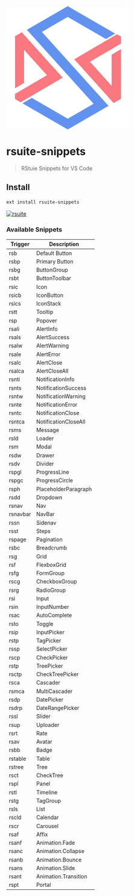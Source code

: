 [![rsuite](./images/logo.png)](https://rsuite.github.io/)

# rsuite-snippets

> RStuie Snippets for VS Code

## Install

```sh
ext install rsuite-snippets
```

[![rsuite](./images/preview.gif)](###)



### Available Snippets

| Trigger  | Description          |
| -------- | -------------------- |
| rsb      | Default Button       |
| rsbp     | Primary Button       |
| rsbg     | ButtonGroup          |
| rsbt     | ButtonToolbar        |
| rsic     | Icon                 |
| rsicb    | IconButton           |
| rsics    | IconStack            |
| rstt     | Tooltip              |
| rsp      | Popover              |
| rsali    | AlertInfo            |
| rsals    | AlertSuccess         |
| rsalw    | AlertWarning         |
| rsale    | AlertError           |
| rsalc    | AlertClose           |
| rsalca   | AlertCloseAll        |
| rsnti    | NotificationInfo     |
| rsnts    | NotificationSuccess  |
| rsntw    | NotificationWarning  |
| rsnte    | NotificationError    |
| rsntc    | NotificationClose    |
| rsntca   | NotificationCloseAll |
| rsms     | Message              |
| rsld     | Loader               |
| rsm      | Modal                |
| rsdw     | Drawer               |
| rsdv     | Divider              |
| rspgl    | ProgressLine         |
| rspgc    | ProgressCircle       |
| rsph     | PlaceholderParagraph |
| rsdd     | Dropdown             |
| rsnav    | Nav                  |
| rsnavbar | NavBar               |
| rssn     | Sidenav              |
| rsst     | Steps                |
| rspage   | Pagination           |
| rsbc     | Breadcrumb           |
| rsg      | Grid                 |
| rsf      | FlexboxGrid          |
| rsfg     | FormGroup            |
| rscg     | CheckboxGroup        |
| rsrg     | RadioGroup           |
| rsi      | Input                |
| rsin     | InputNumber          |
| rsac     | AutoComplete         |
| rsto     | Toggle               |
| rsip     | InputPicker          |
| rstp     | TagPicker            |
| rssp     | SelectPicker         |
| rscp     | CheckPicker          |
| rstp     | TreePicker           |
| rsctp    | CheckTreePicker      |
| rsca     | Cascader             |
| rsmca    | MultiCascader        |
| rsdp     | DatePicker           |
| rsdrp    | DateRangePicker      |
| rssl     | Slider               |
| rsup     | Uploader             |
| rsrt     | Rate                 |
| rsav     | Avatar               |
| rsbb     | Badge                |
| rstable  | Table                |
| rstree   | Tree                 |
| rsct     | CheckTree            |
| rspl     | Panel                |
| rstl     | Timeline             |
| rstg     | TagGroup             |
| rsls     | List                 |
| rscld    | Calendar             |
| rscr     | Carousel             |
| rsaf     | Affix                |
| rsanf    | Animation.Fade       |
| rsanc    | Animation.Collapse   |
| rsanb    | Animation.Bounce     |
| rsans    | Animation.Slide      |
| rsant    | Animation.Transition |
| rspt     | Portal               |
